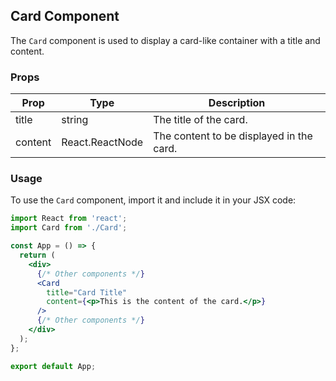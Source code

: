 ## Card Component

The `Card` component is used to display a card-like container with a title and content.

### Props

| Prop     | Type            | Description                           |
| -------- | --------------- | ------------------------------------- |
| title    | string          | The title of the card.                 |
| content  | React.ReactNode | The content to be displayed in the card.|

### Usage

To use the `Card` component, import it and include it in your JSX code:

```jsx
import React from 'react';
import Card from './Card';

const App = () => {
  return (
    <div>
      {/* Other components */}
      <Card
        title="Card Title"
        content={<p>This is the content of the card.</p>}
      />
      {/* Other components */}
    </div>
  );
};

export default App;
